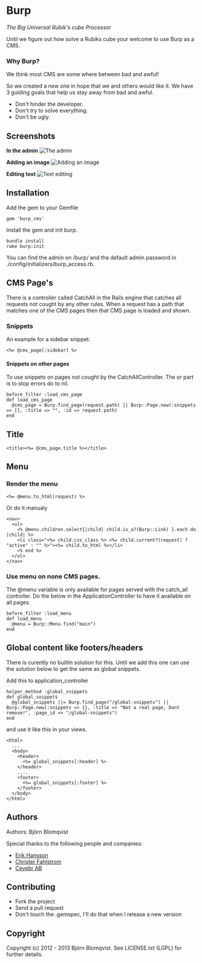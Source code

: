 



# Burp

_The Big Universal Rubik's cube Processor_

Until we figure out how solve a Rubiks cube your welcome to use Burp as a CMS.

### Why Burp?

We think most CMS are some where between bad and awful!

So we created a new one in hope that we and others would like it. We have 3 guiding goals that help us stay away from bad and awful.

- Don't hinder the developer.
- Don't try to solve everything.
- Don't be ugly.

## Screenshots

**In the admin**
![The admin](https://raw.github.com/bjornblomqvist/burp/master/app/assets/images/burp/change-page-title-1.png)

**Adding an image**
![Adding an image](https://raw.github.com/bjornblomqvist/burp/master/app/assets/images/burp/remove-image-5.jpg)

**Editing text**
![Text editing](https://raw.github.com/bjornblomqvist/burp/master/app/assets/images/burp/change-the-text-2.png)

## Installation

Add the gem to your Gemfile

    gem 'burp_cms'
    
Install the gem and init burp.

    bundle install
    rake burp:init

You can find the admin on /burp/ and the default admin password in ./config/initializers/burp_access.rb.

## CMS Page's

There is a controller called CatchAll in the Rails engine that catches all requests not cought by any other rules. When a request has a path that
matches one of the CMS pages then that CMS page is loaded and shown.

### Snippets

An example for a sidebar snippet.

    <%= @cms_page[:sidebar] %>

#### Snippets on other pages

To use snippets on pages not cought by the CatchAllController. The or part is to stop errors do to nil. 

    before_filter :load_cms_page
    def load_cms_page
      @cms_page = Burp.find_page(request.path) || Burp::Page.new(:snippets => [], :title => "", :id => request.path)
    end

## Title

    <title><%= @cms_page.title %></title>

## Menu

### Render the menu

    <%= @menu.to_html(request) %>
    
Or do it manualy

    <nav>
      <ul>
        <% @menu.children.select{|child| child.is_a?(Burp::Link) }.each do |child| %>
        <li class="<%= child.css_class %> <%= child.current?(request) ? "active" : "" %>"><%= child.to_html %></li>
        <% end %>
      </ul>
    </nav>

### Use menu on none CMS pages.  

The @menu variable is only available for pages served with the catch_all controller. Do the below in the ApplicationController to have it available on all pages.

    before_filter :load_menu
    def load_menu
      @menu = Burp::Menu.find("main")
    end
    
## Global content like footers/headers

There is curently no builtin solution for this. Until we add this one can use the solution below to get the same as global snippets.

Add this to application_controller

    helper_method :global_snippets
    def global_snippets
      @global_snippets ||= Burp.find_page("/global-snippets") || Burp::Page.new(:snippets => {}, :title => "Not a real page, Dont remove!", :page_id => "/global-snippets")
    end

and use it like this in your views.

    <html>
      ...
      <body>
        <header>
          <%= global_snippets[:header] %>
        </header>
        ....
        <footer>
          <%= global_snippets[:footer] %>
        </footer>
      </body>
    </html>
    
## Authors

Authors: Björn Blomqvist

Special thanks to the following people and companies:

* [Erik Hansson](https://github.com/erikhansson/)
* [Christer Fahlstrom](https://www.facebook.com/christer.fahlstrom)
* [Ceyebr AB](http://ceyebr.com/)
    

## Contributing
* Fork the project
* Send a pull request
* Don't touch the .gemspec, I'll do that when I release a new version

## Copyright

Copyright (c) 2012 - 2013 Björn Blomqvist. See LICENSE.txt (LGPL) for further details.
